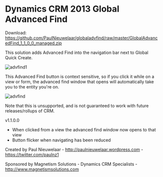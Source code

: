 # Dynamics CRM 2013 Global Advanced Find
Download: https://github.com/PaulNieuwelaar/globaladvfind/raw/master/GlobalAdvancedFind_1_1_0_0_managed.zip

This solution adds Advanced Find into the navigation bar next to Global Quick Create.

![advfind1](https://user-images.githubusercontent.com/14048382/27843498-5e81a0ae-6168-11e7-8b51-a651ddc729d2.png)

This Advanced Find button is context sensitive, so if you click it while on a view or form, the advanced find window that opens will automatically take you to the entity you're on.

![advfind](https://user-images.githubusercontent.com/14048382/27843497-5e56aa16-6168-11e7-89eb-840c2c6caa8f.png)

Note that this is unsupported, and is not guaranteed to work with future releases/rollups of CRM.

v1.1.0.0
- When clicked from a view the advanced find window now opens to that view
- Button flicker when navigating has been reduced

Created by Paul Nieuwelaar - http://paulnieuwelaar.wordpress.com - https://twitter.com/paulnz1

Sponsored by Magnetism Solutions - Dynamics CRM Specialists - http://www.magnetismsolutions.com
